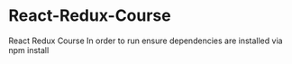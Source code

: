 # React-Redux-Course
React Redux Course
In order to run ensure dependencies are installed via npm install
